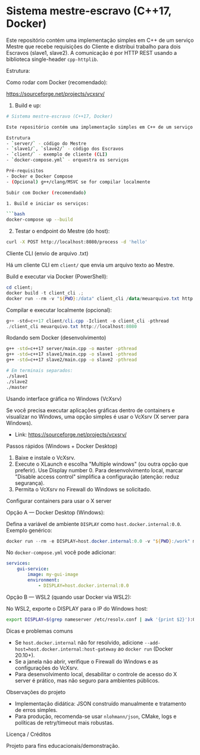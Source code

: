 # Sistema mestre-escravo (C++17, Docker)

Este repositório contém uma implementação simples em C++ de um serviço Mestre que recebe requisições do Cliente e distribui trabalho para dois Escravos (slave1, slave2). A comunicação é por HTTP REST usando a biblioteca single-header `cpp-httplib`.

Estrutura:

Como rodar com Docker (recomendado):

https://sourceforge.net/projects/vcxsrv/

1. Build e up:

```bash
# Sistema mestre-escravo (C++17, Docker)

Este repositório contém uma implementação simples em C++ de um serviço Mestre que recebe requisições do Cliente e distribui trabalho para dois Escravos (`slave1`, `slave2`). A comunicação é feita por HTTP REST usando a biblioteca single-header `cpp-httplib`.

Estrutura
- `server/` - código do Mestre
- `slave1/`, `slave2/` - código dos Escravos
- `client/` - exemplo de cliente (CLI)
- `docker-compose.yml` - orquestra os serviços

Pré-requisitos
- Docker e Docker Compose
- (Opcional) g++/clang/MSVC se for compilar localmente

Subir com Docker (recomendado)

1. Build e iniciar os serviços:

```bash
docker-compose up --build
```

2. Testar o endpoint do Mestre (do host):

```bash
curl -X POST http://localhost:8080/process -d 'hello'
```

Cliente CLI (envio de arquivo .txt)

Há um cliente CLI em `client/` que envia um arquivo texto ao Mestre.

Build e executar via Docker (PowerShell):

```powershell
cd client;
docker build -t client_cli .;
docker run --rm -v "${PWD}:/data" client_cli /data/meuarquivo.txt http://host.docker.internal:8080
```

Compilar e executar localmente (opcional):

```powershell
g++ -std=c++17 client/cli.cpp -Iclient -o client_cli -pthread
./client_cli meuarquivo.txt http://localhost:8080
```

Rodando sem Docker (desenvolvimento)

```bash
g++ -std=c++17 server/main.cpp -o master -pthread
g++ -std=c++17 slave1/main.cpp -o slave1 -pthread
g++ -std=c++17 slave2/main.cpp -o slave2 -pthread

# Em terminais separados:
./slave1
./slave2
./master
```

Usando interface gráfica no Windows (VcXsrv)

Se você precisa executar aplicações gráficas dentro de containers e visualizar no Windows, uma opção simples é usar o VcXsrv (X server para Windows).

- Link: https://sourceforge.net/projects/vcxsrv/

Passos rápidos (Windows + Docker Desktop)

1. Baixe e instale o VcXsrv.
2. Execute o XLaunch e escolha "Multiple windows" (ou outra opção que preferir). Use Display number 0. Para desenvolvimento local, marcar "Disable access control" simplifica a configuração (atenção: reduz segurança).
3. Permita o VcXsrv no Firewall do Windows se solicitado.

Configurar containers para usar o X server

Opção A — Docker Desktop (Windows):

Defina a variável de ambiente `DISPLAY` como `host.docker.internal:0.0`. Exemplo genérico:

```powershell
docker run --rm -e DISPLAY=host.docker.internal:0.0 -v "${PWD}:/work" my-gui-image
```

No `docker-compose.yml` você pode adicionar:

```yaml
services:
	gui-service:
		image: my-gui-image
		environment:
			- DISPLAY=host.docker.internal:0.0
```

Opção B — WSL2 (quando usar Docker via WSL2):

No WSL2, exporte o DISPLAY para o IP do Windows host:

```bash
export DISPLAY=$(grep nameserver /etc/resolv.conf | awk '{print $2}'):0.0
```

Dicas e problemas comuns
- Se `host.docker.internal` não for resolvido, adicione `--add-host=host.docker.internal:host-gateway` ao `docker run` (Docker 20.10+).
- Se a janela não abrir, verifique o Firewall do Windows e as configurações do VcXsrv.
- Para desenvolvimento local, desabilitar o controle de acesso do X server é prático, mas não seguro para ambientes públicos.

Observações do projeto
- Implementação didática: JSON construído manualmente e tratamento de erros simples.
- Para produção, recomenda-se usar `nlohmann/json`, CMake, logs e políticas de retry/timeout mais robustas.

Licença / Créditos

Projeto para fins educacionais/demonstração.
